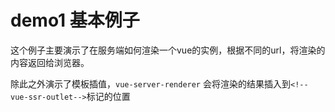 # demo1 基本例子

这个例子主要演示了在服务端如何渲染一个vue的实例，根据不同的url，将渲染的内容返回给浏览器。

除此之外演示了模板插值，`vue-server-renderer` 会将渲染的结果插入到`<!--vue-ssr-outlet-->`标记的位置
